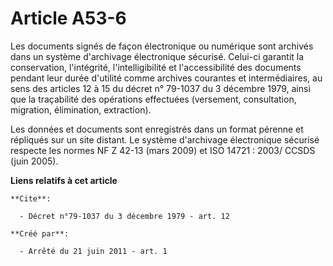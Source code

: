# Article A53-6

Les documents signés de façon électronique ou numérique sont archivés dans un système d'archivage électronique sécurisé.
Celui-ci garantit la conservation, l'intégrité, l'intelligibilité et l'accessibilité des documents pendant leur durée
d'utilité comme archives courantes et intermédiaires, au sens des articles 12 à 15 du décret n° 79-1037 du 3 décembre 1979,
ainsi que la traçabilité des opérations effectuées (versement, consultation, migration, élimination, extraction). 

Les données et documents sont enregistrés dans un format pérenne et répliqués sur un site distant. Le système d'archivage
électronique sécurisé respecte les normes NF Z 42-13 (mars 2009) et ISO 14721 : 2003/ CCSDS (juin 2005).

**Liens relatifs à cet article**

	**Cite**:

	  - Décret n°79-1037 du 3 décembre 1979 - art. 12

	**Créé par**:

	  - Arrêté du 21 juin 2011 - art. 1

